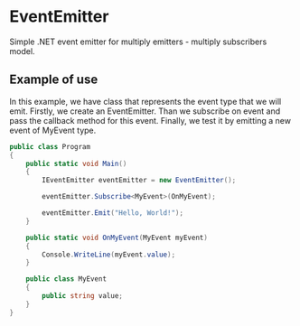 # EventEmitter
Simple .NET event emitter for multiply emitters - multiply subscribers model.

Example of use
--------------

In this example, we have class that represents the event type that we will emit.
Firstly, we create an EventEmitter.
Than we subscribe on event and pass the callback method for this event.
Finally, we test it by emitting a new event of MyEvent type.

```csharp
public class Program
{
    public static void Main()
    {
        IEventEmitter eventEmitter = new EventEmitter();

        eventEmitter.Subscribe<MyEvent>(OnMyEvent);

        eventEmitter.Emit("Hello, World!");
    }

    public static void OnMyEvent(MyEvent myEvent)
    {
        Console.WriteLine(myEvent.value);
    }

    public class MyEvent
    {
        public string value;
    }
}

